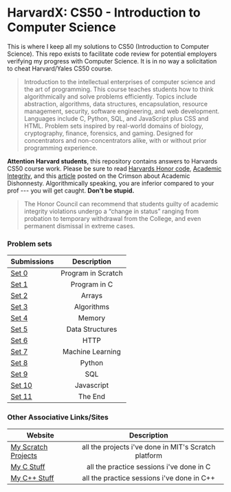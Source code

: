 <!-- https://github.com/adam-p/markdown-here/wiki/Markdown-Cheatsheet -->

HarvardX: CS50 - Introduction to Computer Science
=================
This is where I keep all my solutions to CS50 (Introduction to Computer Science). This repo exists to facilitate code review for potential employers verifying my progress with Computer Science. It is in no way a solicitation to cheat Harvard/Yales CS50 course.  
>Introduction to the intellectual enterprises of computer science and the art of programming. This course teaches students how to think algorithmically and solve problems efficiently. Topics include abstraction, algorithms, data structures, encapsulation, resource management, security, software engineering, and web development. Languages include C, Python, SQL, and JavaScript plus CSS and HTML. Problem sets inspired by real-world domains of biology, cryptography, finance, forensics, and gaming. Designed for concentrators and non-concentrators alike, with or without prior programming experience.

<b>Attention Harvard students</b>, this repository contains answers to Harvards CS50 course work. Please be sure to read [Harvards Honor code](https://honor.fas.harvard.edu/honor-code), [Academic Integrity](https://college.harvard.edu/academics/academic-integrity), and this [article](http://www.thecrimson.com/article/2017/5/3/cs50-cheating-cases-2017/) posted on the Crimson about Academic Dishonnesty. Algorithmically speaking, you are inferior compared to your prof --- you will get caught. <b>Don't be stupid.</b>
> The Honor Council can recommend that students guilty of academic integrity violations undergo a “change in status” ranging from probation to temporary withdrawal from the College, and even permanent dismissal in extreme cases.

### Problem sets
| Submissions        | Description           |
| ------------- |:--------------------:|
| [Set 0](https://scratch.mit.edu/projects/164751294/)     | Program in Scratch |
| [Set 1](https://github.com/glennlopez/CS50.HarvardX/tree/master/pset1)     | Program in C |
| [Set 2](https://github.com/glennlopez/CS50.HarvardX/tree/master/pset2)     | Arrays |
| [Set 3](https://github.com/glennlopez/CS50.HarvardX/tree/master/pset3)     | Algorithms |
| [Set 4](https://github.com/glennlopez/CS50.HarvardX/tree/master/pset4)     | Memory |
| [Set 5](https://github.com/glennlopez/CS50.HarvardX/tree/master/pset5)     | Data Structures |
| [Set 6](https://github.com/glennlopez/CS50.HarvardX/tree/master/pset6)     | HTTP |
| [Set 7](https://github.com/glennlopez/CS50.HarvardX/tree/master/pset7)     | Machine Learning |
| [Set 8](https://github.com/glennlopez/CS50.HarvardX/tree/master/pset8)     | Python |
| [Set 9](https://github.com/glennlopez/CS50.HarvardX/tree/master/pset9)     | SQL |
| [Set 10](https://github.com/glennlopez/CS50.HarvardX/tree/master/pset10)     | Javascript |
| [Set 11](https://github.com/glennlopez/CS50.HarvardX/tree/master/pset11)     | The End |

### Other Associative Links/Sites
| Website        | Description           |
| ------------- |:--------------------:|
| [My Scratch Projects](https://scratch.mit.edu/users/glennlopez/)     | all the projects i've done in MIT's Scratch platform |
| [My C Stuff](https://github.com/glennlopez/Cpp.Playground/tree/master/c_practice)     | all the practice sessions i've done in C |
| [My C++ Stuff](https://github.com/glennlopez/Cpp.Playground/tree/master/cpp_practice)     | all the practice sessions i've done in C++ |
